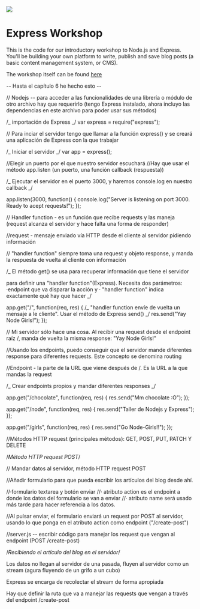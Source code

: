<img src="https://github.com/node-girls/workshop-cms/blob/master/readme-images/logo.png?raw=true">

# Express Workshop

This is the code for our introductory workshop to Node.js and Express. You'll be building your own platform to write, publish and save blog posts (a basic content management system, or CMS).

The workshop itself can be found <a href="https://node-girls.gitbook.io/intro-to-express">here</a>

-- Hasta el capítulo 6 he hecho esto --

// Nodejs -- para acceder a las funcionalidades de una librería o módulo de otro archivo hay que requerirlo (tengo Express instalado, ahora incluyo las dependencias en este archivo para poder usar sus métodos)

/_ importación de Express _/
var express = require("express");

// Para inciar el servidor tengo que llamar a la función express() y se creará una aplicación de Express con la que trabajar

/_ Iniciar el servidor _/
var app = express();

//Elegir un puerto por el que nuestro servidor escuchará
//Hay que usar el método app.listen (un puerto, una función callback (respuesta))

/_ Ejecutar el servidor en el puerto 3000, y haremos console.log en nuestro callback _/

app.listen(3000, function() {
console.log("Server is listening on port 3000. Ready to acept requests!");
});

// Handler function - es un función que recibe requests y las maneja (request alcanza el servidor y hace falta una forma de responder)

//request - mensaje enviado vía HTTP desde el cliente al servidor pidiendo información

// "handler function" siempre toma una request y objeto response, y manda la respuesta de vuelta al cliente con información

/\_ El método get() se usa para recuperar información que tiene el servidor

para definir una "handler function"(Express).
Necesita dos parámetros: ·endpoint que va disparar la acción y · "handler function" indica exactamente qué hay que hacer \_/

app.get("/", function(req, res) {
/_ "handler function envíe de vuelta un mensaje a le cliente". Usar el método de Express send() _/
res.send("Yay Node Girls!");
});

// Mi servidor sólo hace una cosa. Al recibir una request desde el endpoint raíz /, manda de vuelta la misma response: "Yay Node Girls!"

//Usando los endpoints, puedo conseguir que el servidor mande diferentes response para diferentes requests. Este concepto se denomina routing

//Endpoint - la parte de la URL que viene después de /. Es la URL a la que mandas la request

/_ Crear endpoints propios y mandar diferentes responses _/

app.get("/chocolate", function(req, res) {
res.send("Mm chocolate :O");
});

app.get("/node", function(req, res) {
res.send("Taller de Nodejs y Express");
});

app.get("/girls", function(req, res) {
res.send("Go Node-Girls!!");
});

//Métodos HTTP request (principales métodos): GET, POST, PUT, PATCH Y DELETE

/_Método HTTP request POST_/

// Mandar datos al servidor, método HTTP request POST

//Añadir formulario para que pueda escribir los artículos del blog desde ahí.

//·formulario textarea y botón enviar
//· atributo action es el endpoint a donde los datos del formulario se van a enviar
//· atributo name será usado más tarde para hacer referencia a los datos.

//Al pulsar enviar, el formulario enviará un request por POST al servidor, usando lo que ponga en el atributo action como endpoint ("/create-post")

//server.js -- escribir código para manejar los request que vengan al endpoint (POST /create-post)

/_Recibiendo el artículo del blog en el servidor_/

Los datos no llegan al servidor de una pasada, fluyen al servidor como un stream (agura fluyendo de un grifo a un cubo)

Express se encarga de recolectar el stream de forma apropiada

Hay que definir la ruta que va a manejar las requests que vengan a través del endpoint /create-post
